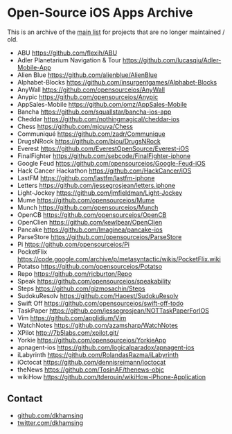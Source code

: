 # Open-Source iOS Apps Archive

This is an archive of the [main list](https://github.com/dkhamsing/open-source-ios-apps) for projects that are no longer maintained / old.

- ABU https://github.com/flexih/ABU
- Adler Planetarium Navigation & Tour https://github.com/lucasqiu/Adler-Mobile-App
- Alien Blue https://github.com/alienblue/AlienBlue
- Alphabet-Blocks https://github.com/insurgentgames/Alphabet-Blocks
- AnyWall https://github.com/opensourceios/AnyWall
- Anypic https://github.com/opensourceios/Anypic
- AppSales-Mobile https://github.com/omz/AppSales-Mobile
- Bancha https://github.com/squallstar/bancha-ios-app
- Cheddar https://github.com/nothingmagical/cheddar-ios
- Chess https://github.com/mjcuva/Chess
- Communiqué https://github.com/zadr/Communique
- DrugsNRock https://github.com/biou/DrugsNRock
- Everest https://github.com/EverestOpenSource/Everest-iOS
- FinalFighter https://github.com/sebcode/FinalFighter-iphone
- Google Feud https://github.com/opensourceios/Google-Feud-iOS
- Hack Cancer Hackathon https://github.com/HackCancer/iOS
- LastFM https://github.com/lastfm/lastfm-iphone
- Letters https://github.com/jessegrosjean/letters.iphone
- Light-Jockey https://github.com/jmfieldman/Light-Jockey
- Mume https://github.com/opensourceios/Mume
- Munch https://github.com/opensourceios/Munch
- OpenCB https://github.com/opensourceios/OpenCB
- OpenClien https://github.com/kewlbear/OpenClien
- Pancake https://github.com/Imaginea/pancake-ios
- ParseStore https://github.com/opensourceios/ParseStore
- Pi https://github.com/opensourceios/Pi
- PocketFlix https://code.google.com/archive/p/metasyntactic/wikis/PocketFlix.wiki
- Potatso https://github.com/opensourceios/Potatso
- Repo https://github.com/ricburton/Repo
- Speak https://github.com/opensourceios/speakability
- Steps https://github.com/gizmosachin/Steps
- SudokuResolv https://github.com/Haoest/SudokuResolv
- Swift Off https://github.com/opensourceios/swift-off-todo
- TaskPaper https://github.com/jessegrosjean/NOTTaskPaperForIOS
- Vim https://github.com/applidium/Vim
- WatchNotes https://github.com/azamsharp/WatchNotes
- XPilot http://7b5labs.com/xpilot.git/
- Yorkie https://github.com/opensourceios/YorkieApp
- apnagent-ios https://github.com/logicalparadox/apnagent-ios
- iLabyrinth https://github.com/RolandasRazma/iLabyrinth
- iOctocat https://github.com/dennisreimann/ioctocat
- theNews https://github.com/TosinAF/thenews-objc
- wikiHow https://github.com/tderouin/wikiHow-iPhone-Application

## Contact

- [github.com/dkhamsing](https://github.com/dkhamsing)
- [twitter.com/dkhamsing](https://twitter.com/dkhamsing)
